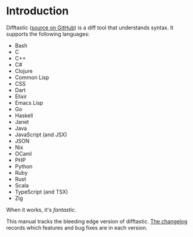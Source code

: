 # Introduction

Difftastic ([source on GitHub](https://github.com/wilfred/difftastic)) is a diff
tool that understands syntax. It supports the following languages:

* Bash
* C
* C++
* C#
* Clojure
* Common Lisp
* CSS
* Dart
* Elixir
* Emacs Lisp
* Go
* Haskell
* Janet
* Java
* JavaScript (and JSX)
* JSON
* Nix
* OCaml
* PHP
* Python
* Ruby
* Rust
* Scala
* TypeScript (and TSX)
* Zig

When it works, it's *fantastic*.

This manual tracks the bleeding edge version of difftastic. [The
changelog](https://github.com/Wilfred/difftastic/blob/master/CHANGELOG.md)
records which features and bug fixes are in each version.
